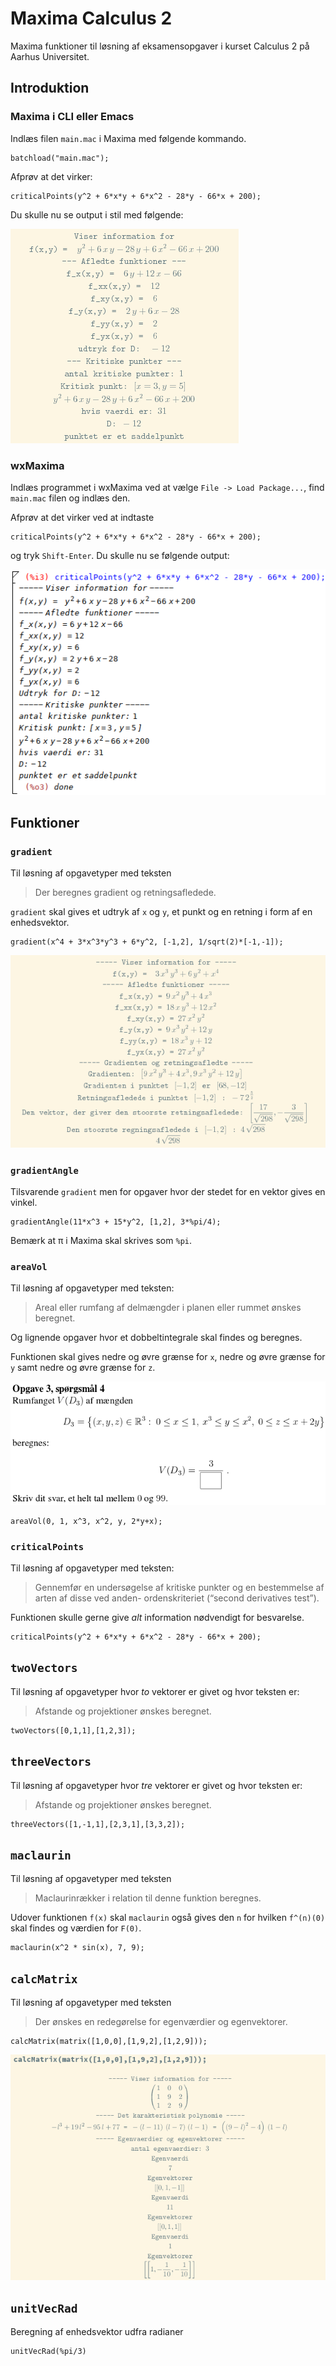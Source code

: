# Maxima Calculus 2

Maxima funktioner til løsning af eksamensopgaver i kurset Calculus 2 på Aarhus Universitet.

## Introduktion

### Maxima i CLI eller Emacs

Indlæs filen `main.mac` i Maxima med følgende kommando.

```
batchload("main.mac");
```

Afprøv at det virker:

```
criticalPoints(y^2 + 6*x*y + 6*x^2 - 28*y - 66*x + 200);
```

Du skulle nu se output i stil med følgende:

![criticalPoints output](/criticalpoints.png?raw=true)

### wxMaxima

Indlæs programmet i wxMaxima ved at vælge `File -> Load Package...`,
find `main.mac` filen og indlæs den.

Afprøv at det virker ved at indtaste

```
criticalPoints(y^2 + 6*x*y + 6*x^2 - 28*y - 66*x + 200);
```

og tryk `Shift-Enter`. Du skulle nu se følgende output:

![criticalPoints output](/wxcriticalpoints.png?raw=true)

## Funktioner

### `gradient`

Til løsning af opgavetyper med teksten

> Der beregnes gradient og retningsafledede.

`gradient` skal gives et udtryk af `x` og `y`, et punkt og en
retning i form af en enhedsvektor.

```
gradient(x^4 + 3*x^3*y^3 + 6*y^2, [-1,2], 1/sqrt(2)*[-1,-1]);
```

![gradient output](/gradient.png?raw=true)

### `gradientAngle`

Tilsvarende `gradient` men for opgaver hvor der stedet for en vektor
gives en vinkel.

```
gradientAngle(11*x^3 + 15*y^2, [1,2], 3*%pi/4);
```

Bemærk at π i Maxima skal skrives som `%pi`.

### `areaVol`

Til løsning af opgavetyper med teksten:

> Areal eller rumfang af delmængder i planen eller rummet ønskes beregnet.

Og lignende opgaver hvor et dobbeltintegrale skal findes og beregnes.

Funktionen skal gives nedre og øvre grænse for `x`, nedre og øvre
grænse for `y` samt nedre og øvre grænse for `z`.

![areaVol question](/areavolquestion.png?raw=true)

```
areaVol(0, 1, x^3, x^2, y, 2*y+x);
```

### `criticalPoints`

Til løsning af opgavetyper med teksten:

> Gennemfør en undersøgelse af kritiske punkter og en bestemmelse af
arten af disse ved anden- ordenskriteriet (“second derivatives test”).

Funktionen skulle gerne give _alt_ information nødvendigt for
besvarelse.

```
criticalPoints(y^2 + 6*x*y + 6*x^2 - 28*y - 66*x + 200);
```

## `twoVectors`

Til løsning af opgavetyper hvor _to_ vektorer er givet og hvor teksten
er:

> Afstande og projektioner ønskes beregnet.

```
twoVectors([0,1,1],[1,2,3]);
```

## `threeVectors`

Til løsning af opgavetyper hvor _tre_ vektorer er givet og hvor teksten
er:

> Afstande og projektioner ønskes beregnet.

```
threeVectors([1,-1,1],[2,3,1],[3,3,2]);
```

## `maclaurin`

Til løsning af opgavetyper med teksten

> Maclaurinrækker i relation til denne funktion beregnes.

Udover funktionen `f(x)` skal `maclaurin` også gives den `n` for
hvilken `f^(n)(0)` skal findes og værdien for `F(0)`.

```
maclaurin(x^2 * sin(x), 7, 9);
```

## `calcMatrix`

Til løsning af opgavetyper med teksten

> Der ønskes en redegørelse for egenværdier og egenvektorer.

```
calcMatrix(matrix([1,0,0],[1,9,2],[1,2,9]));
```

![calcMatrix output](/calcmatrix.png?raw=true)

## `unitVecRad`

Beregning af enhedsvektor udfra radianer

``` 
unitVecRad(%pi/3)
```